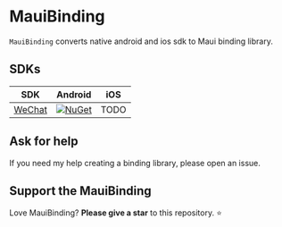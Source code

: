 # MauiBinding

`MauiBinding` converts native android and ios sdk to Maui binding library.

## SDKs

| SDK | Android | iOS |
|:-:|:-:|:-:|
| [WeChat](https://developers.weixin.qq.com/doc/oplatform/en/Mobile_App/Resource_Center_Homepage.html) | [![NuGet](https://buildstats.info/nuget/Chi.MauiBinding.WeChat.Android?includePreReleases=false)](https://www.nuget.org/packages/Chi.MauiBinding.WeChat.Android/ "Download AspNet.Security.OAuth.AdobeIO from NuGet.org") | TODO |

## Ask for help

If you need my help creating a binding library, please open an issue.

## Support the MauiBinding

Love MauiBinding? **Please give a star** to this repository. :star:

